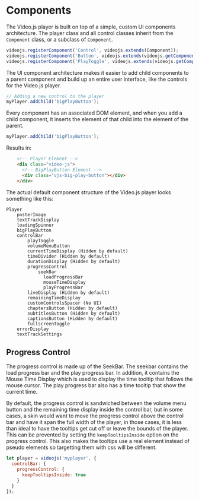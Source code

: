 Components
===
The Video.js player is built on top of a simple, custom UI components architecture. The player class and all control classes inherit from the `Component` class, or a subclass of `Component`.

```js
videojs.registerComponent('Control', videojs.extends(Component));
videojs.registerComponent('Button', videojs.extends(videojs.getComponent('Control')));
videojs.registerComponent('PlayToggle', videojs.extends(videojs.getComponent('Button')));
```

The UI component architecture makes it easier to add child components to a parent component and build up an entire user interface, like the controls for the Video.js player.

```js
// Adding a new control to the player
myPlayer.addChild('bigPlayButton');
```

Every component has an associated DOM element, and when you add a child component, it inserts the element of that child into the element of the parent.

```js
myPlayer.addChild('bigPlayButton');
```

Results in:

```html
    <!-- Player Element -->
    <div class="video-js">
      <!-- BigPlayButton Element -->
      <div class="vjs-big-play-button"></div>
    </div>
```

The actual default component structure of the Video.js player looks something like this:

```
Player
    posterImage
    textTrackDisplay
    loadingSpinner
    bigPlayButton
    controlBar
        playToggle
        volumeMenuButton
        currentTimeDisplay (Hidden by default)
        timeDivider (Hidden by default)
        durationDisplay (Hidden by default)
        progressControl
            seekBar
              loadProgressBar
              mouseTimeDisplay
              playProgressBar
        liveDisplay (Hidden by default)
        remainingTimeDisplay
        customControlsSpacer (No UI)
        chaptersButton (Hidden by default)
        subtitlesButton (Hidden by default)
        captionsButton (Hidden by default)
        fullscreenToggle
    errorDisplay
    textTrackSettings
```

## Progress Control
The progress control is made up of the SeekBar. The seekbar contains the load progress bar
and the play progress bar. In addition, it contains the Mouse Time Display which
is used to display the time tooltip that follows the mouse cursor.
The play progress bar also has a time tooltip that show the current time.

By default, the progress control is sandwiched between the volume menu button and
the remaining time display inside the control bar, but in some cases, a skin would
want to move the progress control above the control bar and have it span the full
width of the player, in those cases, it is less than ideal to have the tooltips
get cut off or leave the bounds of the player. This can be prevented by setting the
`keepTooltipsInside` option on the progress control. This also makes the tooltips use 
a real element instead of pseudo elements so targetting them with css will be different.

```js
let player = videojs('myplayer', {
  controlBar: {
    progressControl: {
      keepTooltipsInside: true
    }
  }
});
```

